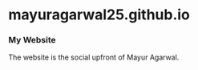 # mayuragarwal25.github.io
<h3>My Website</h3>

The website is the social upfront of Mayur Agarwal.
